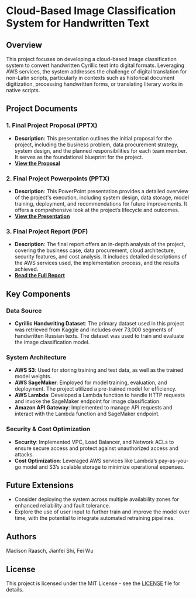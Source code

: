 # Cloud-Based Image Classification System for Handwritten Text

## Overview
This project focuses on developing a cloud-based image classification system to convert handwritten Cyrillic text into digital formats. Leveraging AWS services, the system addresses the challenge of digital translation for non-Latin scripts, particularly in contexts such as historical document digitization, processing handwritten forms, or translating literary works in native scripts.

## Project Documents

### 1. **Final Project Proposal (PPTX)**
   - **Description**: This presentation outlines the initial proposal for the project, including the business problem, data procurement strategy, system design, and the planned responsibilities for each team member. It serves as the foundational blueprint for the project.
   - **[View the Proposal](https://github.com/shijianfei1413/Cloud-Based-Image-Classification-System-for-Handwritten-Text/blob/ba2b9a855ce2cb6a097fb0f575b6815d27f0e09b/Final%20Project%20Proposal.pptx)**

### 2. **Final Project Powerpoints (PPTX)**
   - **Description**: This PowerPoint presentation provides a detailed overview of the project's execution, including system design, data storage, model training, deployment, and recommendations for future improvements. It offers a comprehensive look at the project’s lifecycle and outcomes.
   - **[View the Presentation](https://github.com/shijianfei1413/Cloud-Based-Image-Classification-System-for-Handwritten-Text/blob/fd66b8eaf8efcd1f86dec5b0025ee4fb30d47301/Final%20Project%20Powerpoints.pptx)**

### 3. **Final Project Report (PDF)**
   - **Description**: The final report offers an in-depth analysis of the project, covering the business case, data procurement, cloud architecture, security features, and cost analysis. It includes detailed descriptions of the AWS services used, the implementation process, and the results achieved.
   - **[Read the Full Report](https://github.com/shijianfei1413/Cloud-Based-Image-Classification-System-for-Handwritten-Text/blob/33d27c4b2615227257179ef5b2dce2fe96de8bc1/Final%20Project%20Report.pdf)**

## Key Components

### Data Source
- **Cyrillic Handwriting Dataset**: The primary dataset used in this project was retrieved from Kaggle and includes over 73,000 segments of handwritten Russian texts. The dataset was used to train and evaluate the image classification model.

### System Architecture
- **AWS S3**: Used for storing training and test data, as well as the trained model weights.
- **AWS SageMaker**: Employed for model training, evaluation, and deployment. The project utilized a pre-trained model for efficiency.
- **AWS Lambda**: Developed a Lambda function to handle HTTP requests and invoke the SageMaker endpoint for image classification.
- **Amazon API Gateway**: Implemented to manage API requests and interact with the Lambda function and SageMaker endpoint.

### Security & Cost Optimization
- **Security**: Implemented VPC, Load Balancer, and Network ACLs to ensure secure access and protect against unauthorized access and attacks.
- **Cost Optimization**: Leveraged AWS services like Lambda’s pay-as-you-go model and S3’s scalable storage to minimize operational expenses.

## Future Extensions
- Consider deploying the system across multiple availability zones for enhanced reliability and fault tolerance.
- Explore the use of user input to further train and improve the model over time, with the potential to integrate automated retraining pipelines.

## Authors
Madison Raasch, Jianfei Shi, Fei Wu

## License
This project is licensed under the MIT License - see the [LICENSE](LICENSE) file for details.
